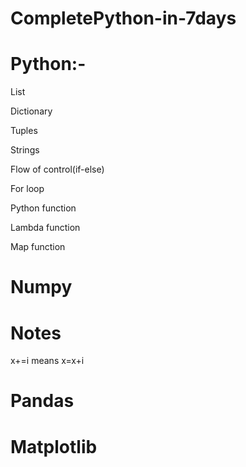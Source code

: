 # CompletePython-in-7days

# Python:-
 List

 Dictionary

 Tuples

 Strings

 Flow of control(if-else)

 For loop

 Python function

 Lambda function

 Map function

# Numpy

# Notes
x+=i
means x=x+i

# Pandas
# Matplotlib
